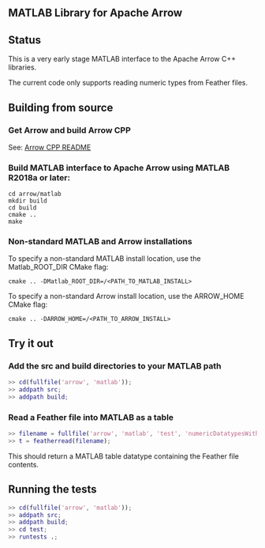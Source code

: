 <!---
  Licensed to the Apache Software Foundation (ASF) under one
  or more contributor license agreements.  See the NOTICE file
  distributed with this work for additional information
  regarding copyright ownership.  The ASF licenses this file
  to you under the Apache License, Version 2.0 (the
  "License"); you may not use this file except in compliance
  with the License.  You may obtain a copy of the License at

    http://www.apache.org/licenses/LICENSE-2.0

  Unless required by applicable law or agreed to in writing,
  software distributed under the License is distributed on an
  "AS IS" BASIS, WITHOUT WARRANTIES OR CONDITIONS OF ANY
  KIND, either express or implied.  See the License for the
  specific language governing permissions and limitations
  under the License.
-->

## MATLAB Library for Apache Arrow

## Status

This is a very early stage MATLAB interface to the Apache Arrow C++ libraries.

The current code only supports reading numeric types from Feather files.

## Building from source

### Get Arrow and build Arrow CPP

See: [Arrow CPP README](../cpp/README.md)

### Build MATLAB interface to Apache Arrow using MATLAB R2018a or later:

    cd arrow/matlab
    mkdir build
    cd build
    cmake ..
    make

### Non-standard MATLAB and Arrow installations

To specify a non-standard MATLAB install location, use the Matlab_ROOT_DIR CMake flag:

    cmake .. -DMatlab_ROOT_DIR=/<PATH_TO_MATLAB_INSTALL>

To specify a non-standard Arrow install location, use the ARROW_HOME CMake flag:

    cmake .. -DARROW_HOME=/<PATH_TO_ARROW_INSTALL>

## Try it out

### Add the src and build directories to your MATLAB path

``` matlab
>> cd(fullfile('arrow', 'matlab'));
>> addpath src;
>> addpath build;
```

### Read a Feather file into MATLAB as a table

``` matlab
>> filename = fullfile('arrow', 'matlab', 'test', 'numericDatatypesWithNoNulls.feather');
>> t = featherread(filename);
```

This should return a MATLAB table datatype containing the Feather file contents.

## Running the tests

``` matlab
>> cd(fullfile('arrow', 'matlab'));
>> addpath src;
>> addpath build;
>> cd test;
>> runtests .;
```

